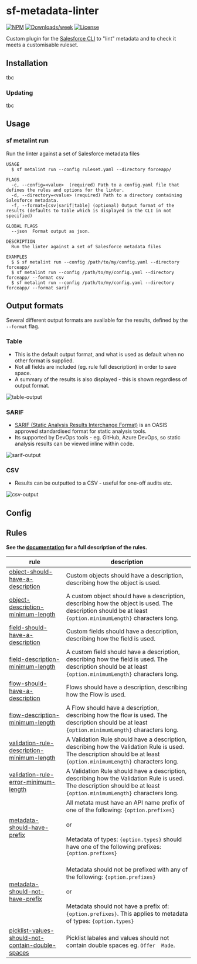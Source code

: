 # sf-metadata-linter

[![NPM](https://img.shields.io/npm/v/sf-metadata-linter.svg?label=sf-metadata-linter)](https://www.npmjs.com/package/sf-metadata-linter) [![Downloads/week](https://img.shields.io/npm/dw/sf-metadata-linter.svg)](https://npmjs.org/package/sf-metadata-linter) [![License](https://img.shields.io/badge/License-BSD%203--Clause-brightgreen.svg)](https://raw.githubusercontent.com/salesforcecli/sf-metadata-linter/main/LICENSE.txt)

Custom plugin for the [Salesforce CLI](https://github.com/salesforcecli) to "lint" metadata and to check it meets a customisable ruleset.

## Installation

tbc

### Updating

tbc

## Usage

### sf metalint run

Run the linter against a set of Salesforce metadata files

```
USAGE
  $ sf metalint run --config ruleset.yaml --directory forceapp/

FLAGS
  -c, --config=<value>  (required) Path to a config.yaml file that defines the rules and options for the linter.
  -d, --directory=<value> (required) Path to a directory containing Salesforce metadata.
  -f, --format=[csv|sarif|table] (optional) Output format of the results (defaults to table which is displayed in the CLI in not specified)

GLOBAL FLAGS
  --json  Format output as json.

DESCRIPTION
  Run the linter against a set of Salesforce metadata files

EXAMPLES
  $ $ sf metalint run --config /path/to/my/config.yaml --directory forceapp/
  $ sf metalint run --config /path/to/my/config.yaml --directory forceapp/ --format csv
  $ sf metalint run --config /path/to/my/config.yaml --directory forceapp/ --format sarif
```


## Output formats

Several different output formats are available for the results, defined by the `--format` flag.

### Table

* This is the default output format, and what is used as default when no other format is supplied.
* Not all fields are included (eg. rule full description) in order to save space.
* A summary of the results is also displayed - this is shown regardless of output format.

![table-output](https://github.com/tomcarman/sf-metadata-linter/assets/1554713/5b285a7d-651f-4aed-b715-1add2622d8e8)


### SARIF

* [SARIF (Static Analysis Results Interchange Format)](https://sarifweb.azurewebsites.net/#Specification) is an OASIS approved standardised format for static analysis tools.
* Its supported by DevOps tools - eg. GitHub, Azure DevOps, so static analysis results can be viewed inline within code.

![sarif-output](https://github.com/tomcarman/sf-metadata-linter/assets/1554713/31944661-7c9e-4a73-834d-857b9df6bc8d)

### CSV

* Results can be outputted to a CSV - useful for one-off audits etc.

![csv-output](https://github.com/tomcarman/sf-metadata-linter/assets/1554713/b35d5dcd-e9ad-4e1f-95dc-7a199159eb5f)

## Config


## Rules

**See the [documentation](https://github.com/tomcarman/sf-metadata-linter/wiki/Rules) for a full description of the rules.**

| rule                                                                                                                                                            | description                                                                                                                                                                                                        |
| --------------------------------------------------------------------------------------------------------------------------------------------------------------- | ------------------------------------------------------------------------------------------------------------------------------------------------------------------------------------------------------------------ |
| [object-should-have-a-description](https://github.com/tomcarman/sf-metadata-linter/wiki/Rules#object-should-have-a-description)                                 | Custom objects should have a description, describing how the object is used.                                                                                                                                       |
| [object-description-minimum-length](https://github.com/tomcarman/sf-metadata-linter/wiki/Rules#object-description-minimum-length)                               | A custom object should have a description, describing how the object is used. The description should be at least `{option.minimumLength}` characters long.                                                         |
| [field-should-have-a-description](https://github.com/tomcarman/sf-metadata-linter/wiki/Rules#field-should-have-a-description)                                   | Custom fields should have a description, describing how the field is used.                                                                                                                                         |
| [field-description-minimum-length](https://github.com/tomcarman/sf-metadata-linter/wiki/Rules#field-description-minimum-length)                                 | A custom field should have a description, describing how the field is used. The description should be at least `{option.minimumLength}` characters long.                                                           |
| [flow-should-have-a-description](https://github.com/tomcarman/sf-metadata-linter/wiki/Rules#flow-should-have-a-description)                                     | Flows should have a description, describing how the Flow is used.                                                                                                                                                  |
| [flow-description-minimum-length](https://github.com/tomcarman/sf-metadata-linter/wiki/Rules#flow-description-minimum-length)                                   | A Flow should have a description, describing how the flow is used. The description should be at least `{option.minimumLength}` characters long.                                                                    |
| [validation-rule-description-minimum-length](https://github.com/tomcarman/sf-metadata-linter/wiki/Rules#validation-rule-description-minimum-length)             | A Validation Rule should have a description, describing how the Validation Rule is used. The description should be at least `{option.minimumLength}` characters long.                                              |
| [validation-rule-error-minimum-length](https://github.com/tomcarman/sf-metadata-linter/wiki/Rules#validation-rule-error-minimum-length)                         | A Validation Rule should have a description, describing how the Validation Rule is used. The description should be at least `{option.minimumLength}` characters long.                                              |
| [metadata-should-have-prefix](https://github.com/tomcarman/sf-metadata-linter/wiki/Rules#metadata-should-have-prefix)                                           | All metata must have an API name prefix of one of the following: `{option.prefixes}`<br><br>or<br><br>Metadata of types: `{option.types}` should have one of the following prefixes: `{option.prefixes}`           |
| [metadata-should-not-have-prefix](https://github.com/tomcarman/sf-metadata-linter/wiki/Rules#metadata-should-not-have-prefix)                                   | <br>Metadata should not be prefixed with any of the following: `{option.prefixes}`<br><br>or<br><br>Metadata should not have a prefix of: `{option.prefixes}`. This applies to metadata of types: `{option.types}` |
| [picklist-values-should-not-contain-double-spaces](https://github.com/tomcarman/sf-metadata-linter/wiki/Rules#picklist-values-should-not-contain-double-spaces) | Picklist labales and values should not contain double spaces eg. `Offer  Made`.                                                                                                                                    |
